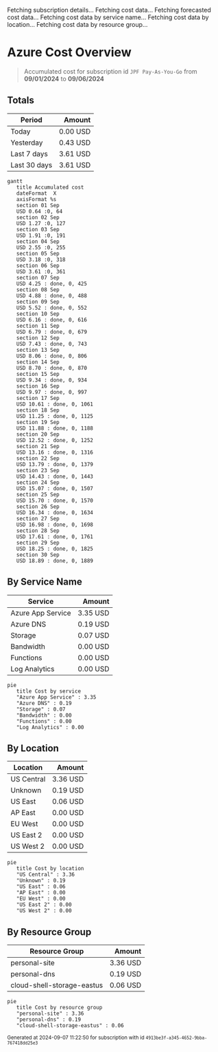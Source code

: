 Fetching subscription details...
Fetching cost data...
Fetching forecasted cost data...
Fetching cost data by service name...
Fetching cost data by location...
Fetching cost data by resource group...
# Azure Cost Overview

> Accumulated cost for subscription id `JPF Pay-As-You-Go` from **09/01/2024** to **09/06/2024**

## Totals

|Period|Amount|
|---|---:|
|Today|0.00 USD|
|Yesterday|0.43 USD|
|Last 7 days|3.61 USD|
|Last 30 days|3.61 USD|

```mermaid
gantt
   title Accumulated cost
   dateFormat  X
   axisFormat %s
   section 01 Sep
   USD 0.64 :0, 64
   section 02 Sep
   USD 1.27 :0, 127
   section 03 Sep
   USD 1.91 :0, 191
   section 04 Sep
   USD 2.55 :0, 255
   section 05 Sep
   USD 3.18 :0, 318
   section 06 Sep
   USD 3.61 :0, 361
   section 07 Sep
   USD 4.25 : done, 0, 425
   section 08 Sep
   USD 4.88 : done, 0, 488
   section 09 Sep
   USD 5.52 : done, 0, 552
   section 10 Sep
   USD 6.16 : done, 0, 616
   section 11 Sep
   USD 6.79 : done, 0, 679
   section 12 Sep
   USD 7.43 : done, 0, 743
   section 13 Sep
   USD 8.06 : done, 0, 806
   section 14 Sep
   USD 8.70 : done, 0, 870
   section 15 Sep
   USD 9.34 : done, 0, 934
   section 16 Sep
   USD 9.97 : done, 0, 997
   section 17 Sep
   USD 10.61 : done, 0, 1061
   section 18 Sep
   USD 11.25 : done, 0, 1125
   section 19 Sep
   USD 11.88 : done, 0, 1188
   section 20 Sep
   USD 12.52 : done, 0, 1252
   section 21 Sep
   USD 13.16 : done, 0, 1316
   section 22 Sep
   USD 13.79 : done, 0, 1379
   section 23 Sep
   USD 14.43 : done, 0, 1443
   section 24 Sep
   USD 15.07 : done, 0, 1507
   section 25 Sep
   USD 15.70 : done, 0, 1570
   section 26 Sep
   USD 16.34 : done, 0, 1634
   section 27 Sep
   USD 16.98 : done, 0, 1698
   section 28 Sep
   USD 17.61 : done, 0, 1761
   section 29 Sep
   USD 18.25 : done, 0, 1825
   section 30 Sep
   USD 18.89 : done, 0, 1889
```

## By Service Name

|Service|Amount|
|---|---:|
|Azure App Service|3.35 USD|
|Azure DNS|0.19 USD|
|Storage|0.07 USD|
|Bandwidth|0.00 USD|
|Functions|0.00 USD|
|Log Analytics|0.00 USD|

```mermaid
pie
   title Cost by service
   "Azure App Service" : 3.35
   "Azure DNS" : 0.19
   "Storage" : 0.07
   "Bandwidth" : 0.00
   "Functions" : 0.00
   "Log Analytics" : 0.00
```

## By Location

|Location|Amount|
|---|---:|
|US Central|3.36 USD|
|Unknown|0.19 USD|
|US East|0.06 USD|
|AP East|0.00 USD|
|EU West|0.00 USD|
|US East 2|0.00 USD|
|US West 2|0.00 USD|

```mermaid
pie
   title Cost by location
   "US Central" : 3.36
   "Unknown" : 0.19
   "US East" : 0.06
   "AP East" : 0.00
   "EU West" : 0.00
   "US East 2" : 0.00
   "US West 2" : 0.00
```

## By Resource Group

|Resource Group|Amount|
|---|---:|
|personal-site|3.36 USD|
|personal-dns|0.19 USD|
|cloud-shell-storage-eastus|0.06 USD|

```mermaid
pie
   title Cost by resource group
   "personal-site" : 3.36
   "personal-dns" : 0.19
   "cloud-shell-storage-eastus" : 0.06
```

<sup>Generated at 2024-09-07 11:22:50 for subscription with id `4913be3f-a345-4652-9bba-767418dd25e3`</sup>
